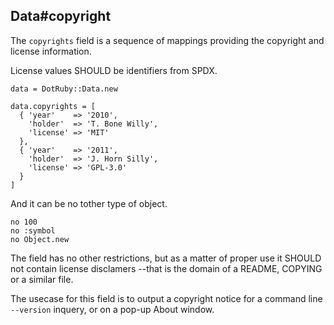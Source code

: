 ## Data#copyright

The `copyrights` field is a sequence of mappings providing the copyright
and license information.

License values SHOULD be identifiers from SPDX.

    data = DotRuby::Data.new

    data.copyrights = [
      { 'year'    => '2010',
        'holder'  => 'T. Bone Willy',
        'license' => 'MIT'
      },
      { 'year'    => '2011',
        'holder'  => 'J. Horn Silly',
        'license' => 'GPL-3.0'
      }
    ]

And it can be no tother type of object.

    no 100
    no :symbol
    no Object.new

The field has no other restrictions, but as a matter of proper use it SHOULD
not contain license disclamers --that is the domain of a README, COPYING or
a similar file.

The usecase for this field is to output a copyright notice for a command
line `--version` inquery, or on a pop-up About window.

